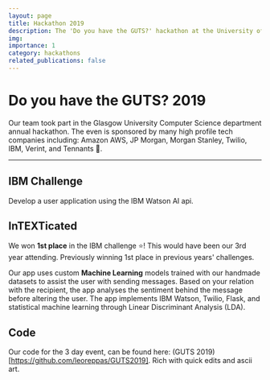 ```yaml
---
layout: page
title: Hackathon 2019
description: The 'Do you have the GUTS?' hackathon at the University of Glasgow.
img:
importance: 1
category: hackathons
related_publications: false
---
```


# Do you have the GUTS? 2019

Our team took part in the Glasgow University Computer Science department annual hackathon. The even is sponsored by many high profile tech companies including: Amazon AWS, JP Morgan, Morgan Stanley, Twilio, IBM, Verint, and Tennants :beer:.

----

## IBM Challenge
Develop a user application using the IBM Watson AI api.

## InTEXTicated
We won **1st place** in the IBM challenge :star:! This would have been our 3rd year attending. Previously winning 1st place in previous years' challenges.

Our app uses custom **Machine Learning** models trained with our handmade datasets to assist the user with sending messages. Based on your relation with the recipient, the app analyses the sentiment behind the message before altering the user. The app implements IBM Watson, Twilio, Flask, and statistical machine learning through Linear Discriminant Analysis (LDA).

## Code
Our code for the 3 day event, can be found here: (GUTS 2019)[https://github.com/leoreppas/GUTS2019]. Rich with quick edits and ascii art.
